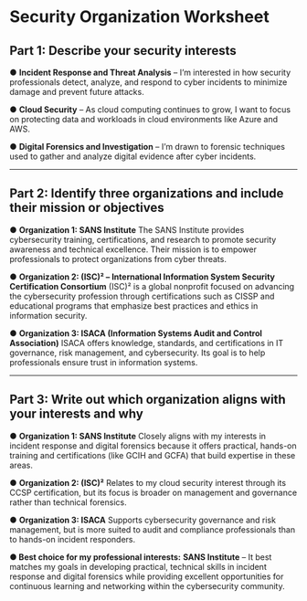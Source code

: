 # **Security Organization Worksheet**

## **Part 1: Describe your security interests**

● **Incident Response and Threat Analysis** – I’m interested in how security professionals detect, analyze, and respond to cyber incidents to minimize damage and prevent future attacks.

● **Cloud Security** – As cloud computing continues to grow, I want to focus on protecting data and workloads in cloud environments like Azure and AWS.

● **Digital Forensics and Investigation** – I’m drawn to forensic techniques used to gather and analyze digital evidence after cyber incidents.

---

## **Part 2: Identify three organizations and include their mission or objectives**

● **Organization 1: SANS Institute**
The SANS Institute provides cybersecurity training, certifications, and research to promote security awareness and technical excellence. Their mission is to empower professionals to protect organizations from cyber threats.

● **Organization 2: (ISC)² – International Information System Security Certification Consortium**
(ISC)² is a global nonprofit focused on advancing the cybersecurity profession through certifications such as CISSP and educational programs that emphasize best practices and ethics in information security.

● **Organization 3: ISACA (Information Systems Audit and Control Association)**
ISACA offers knowledge, standards, and certifications in IT governance, risk management, and cybersecurity. Its goal is to help professionals ensure trust in information systems.

---

## **Part 3: Write out which organization aligns with your interests and why**

● **Organization 1: SANS Institute**
Closely aligns with my interests in incident response and digital forensics because it offers practical, hands-on training and certifications (like GCIH and GCFA) that build expertise in these areas.

● **Organization 2: (ISC)²**
Relates to my cloud security interest through its CCSP certification, but its focus is broader on management and governance rather than technical forensics.

● **Organization 3: ISACA**
Supports cybersecurity governance and risk management, but is more suited to audit and compliance professionals than to hands-on incident responders.

**● Best choice for my professional interests:**
**SANS Institute** – It best matches my goals in developing practical, technical skills in incident response and digital forensics while providing excellent opportunities for continuous learning and networking within the cybersecurity community.
